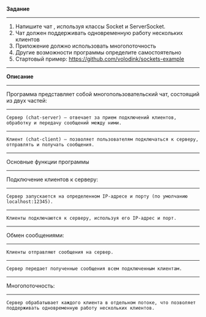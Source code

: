 **Задание**
***
1. Напишите чат , используя классы Socket и ServerSocket.
2. Чат должен поддерживать одновременную работу нескольких клиентов
3. Приложение должно использовать многопоточность
4. Другие возможности программы определите самостоятельно
5. Стартовый пример: <https://github.com/volodink/sockets-example>
***
**Описание**
***
Программа представляет собой многопользовательский чат, состоящий из двух частей:
***
    Сервер (chat-server) — отвечает за прием подключений клиентов, обработку и передачу сообщений между ними.
***
    Клиент (chat-client) — позволяет пользователям подключаться к серверу, отправлять и получать сообщения.
***
Основные функции программы
***
Подключение клиентов к серверу:
***
    Сервер запускается на определенном IP-адресе и порту (по умолчанию localhost:12345).
***
    Клиенты подключаются к серверу, используя его IP-адрес и порт.
***
Обмен сообщениями:
***
    Клиенты отправляют сообщения на сервер.
***
    Сервер передает полученные сообщения всем подключенным клиентам.
***
Многопоточность:
***
    Сервер обрабатывает каждого клиента в отдельном потоке, что позволяет поддерживать одновременную работу нескольких клиентов.